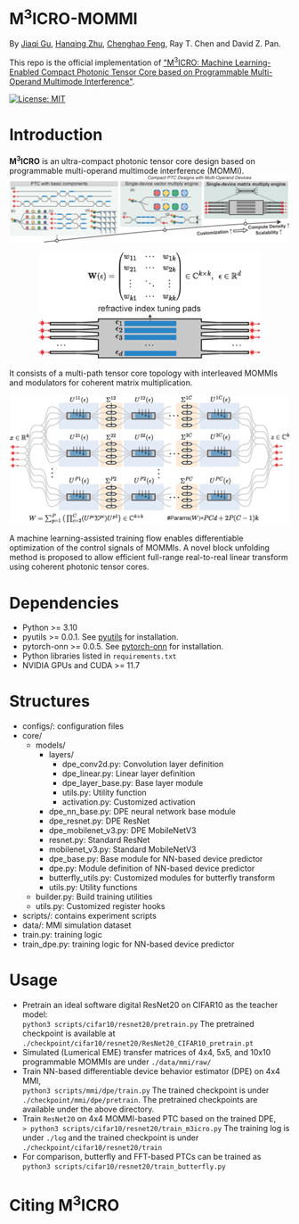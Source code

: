 # M<sup>3</sup>ICRO-MOMMI

By [Jiaqi Gu](https://github.com/JeremieMelo), [Hanqing Zhu](https://github.com/zhuhanqing), [Chenghao Feng](https://github.com/Fengchenghao1996), Ray T. Chen and David Z. Pan.

This repo is the official implementation of ["M<sup>3</sup>ICRO: Machine Learning-Enabled Compact Photonic Tensor Core based on Programmable Multi-Operand Multimode Interference"](http://arxiv.org/abs/2305.19505).

[![License: MIT](https://img.shields.io/badge/License-MIT-yellow.svg)](https://opensource.org/licenses/MIT)

# Introduction
**M<sup>3</sup>ICRO** is an ultra-compact photonic tensor core design based on programmable multi-operand multimode interference (MOMMI).
![flow](figs/Overview.png)
<p align="center">
  <img src="figs/ProgrammableMMI.png" width=400 />
</p>
It consists of a multi-path tensor core topology with interleaved MOMMIs and modulators for coherent matrix multiplication.
<p align="center">
  <img src="figs/MOMMI_PTC_2.png" width=600/>
</p>
A machine learning-assisted training flow enables differentiable optimization of the control signals of MOMMIs.
A novel block unfolding method is proposed to allow efficient full-range real-to-real linear transform using coherent photonic tensor cores. 
<!-- <p align="center">
  <img src="figures/Teaser.jpg" width="400" height="160"/>

</p> -->



# Dependencies
* Python >= 3.10
* pyutils >= 0.0.1. See [pyutils](https://github.com/JeremieMelo/pyutility) for installation.
* pytorch-onn >= 0.0.5. See [pytorch-onn](https://github.com/JeremieMelo/pytorch-onn) for installation.
* Python libraries listed in `requirements.txt`
* NVIDIA GPUs and CUDA >= 11.7

# Structures
* configs/: configuration files
* core/
    * models/
        * layers/
          *  dpe_conv2d.py: Convolution layer definition
            * dpe_linear.py: Linear layer definition
            * dpe_layer_base.py: Base layer module
            * utils.py: Utility function
            * activation.py: Customized activation
        * dpe_nn_base.py: DPE neural network base module
        * dpe_resnet.py: DPE ResNet
        * dpe_mobilenet_v3.py: DPE MobileNetV3
        * resnet.py: Standard ResNet
        * mobilenet_v3.py: Standard MobileNetV3
        * dpe_base.py: Base module for NN-based device predictor
        * dpe.py: Module definition of NN-based device predictor
        * butterfly_utils.py: Customized modules for butterfly transform
        * utils.py: Utility functions
    * builder.py: Build training utilities
    * utils.py: Customized register hooks
* scripts/: contains experiment scripts
* data/: MMI simulation dataset
* train.py: training logic
* train_dpe.py: training logic for NN-based device predictor

# Usage
* Pretrain an ideal software digital ResNet20 on CIFAR10 as the teacher model:\
`python3 scripts/cifar10/resnet20/pretrain.py`
The pretrained checkpoint is available at `./checkpoint/cifar10/resnet20/ResNet20_CIFAR10_pretrain.pt`
* Simulated (Lumerical EME) transfer matrices of 4x4, 5x5, and 10x10 programmable MOMMIs are under `./data/mmi/raw/`
* Train NN-based differentiable device behavior estimator (DPE) on 4x4 MMI, \
`python3 scripts/mmi/dpe/train.py`
The trained checkpoint is under `./checkpoint/mmi/dpe/pretrain`.
The pretrained checkpoints are available under the above directory.
* Train `ResNet20` on 4x4 MOMMI-based PTC based on the trained DPE, \
`> python3 scripts/cifar10/resnet20/train_m3icro.py`
The training log is under `./log` and the trained checkpoint is under `./checkpoint/cifar10/resnet20/train`
* For comparison, butterfly and FFT-based PTCs can be trained as\
`python3 scripts/cifar10/resnet20/train_butterfly.py`

# Citing M<sup>3</sup>ICRO
